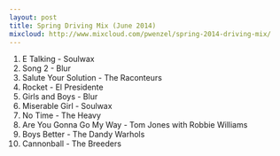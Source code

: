 ```yaml
---
layout: post
title: Spring Driving Mix (June 2014)
mixcloud: http://www.mixcloud.com/pwenzel/spring-2014-driving-mix/
---
```


1. E Talking - Soulwax
2. Song 2 - Blur
3. Salute Your Solution - The Raconteurs
4. Rocket - El Presidente
5. Girls and Boys - Blur
6. Miserable Girl - Soulwax
7. No Time - The Heavy
8. Are You Gonna Go My Way - Tom Jones with Robbie Williams
9. Boys Better - The Dandy Warhols
10. Cannonball - The Breeders
